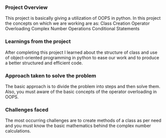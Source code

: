 ### Project Overview

 This project is basically giving a utilization of OOPS in python. In this project the concepts on which we are working are as:
Class Creation
Operator Overloading
Complex Number Operations
Conditional Statements


### Learnings from the project

 After completing this project I learned about the structure of class and use of object-oriented programming in python to ease our work and to produce a better structured and efficient code.


### Approach taken to solve the problem

 The basic approach is to divide the problem into steps and then solve them. Also, you must aware of the basic concepts of the operator overloading in OOPS. 


### Challenges faced

 The most occurring challenges are to create methods of a class as per need and you must know the basic mathematics behind the complex number calculations.


